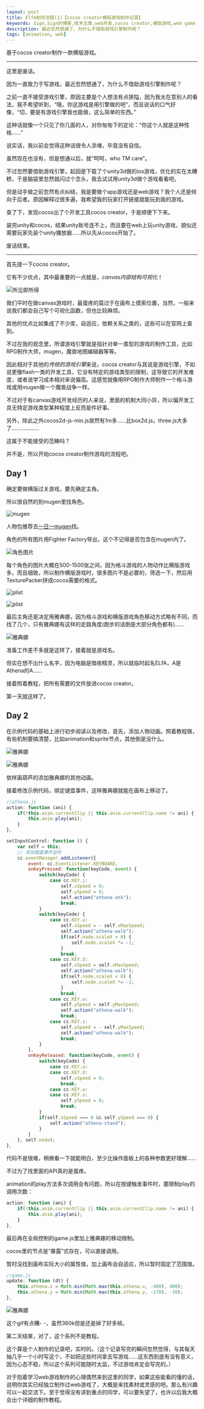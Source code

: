 ```yaml
---
layout: post
title: ElfA制作流程(1)【cocos creator横版游戏制作记录】
keywords: Sign,Sign的博客,技术文章,web开发,cocos creator,横版游戏,web game
description: 最近忽然想通了，为什么不借助游戏引擎制作呢？
tags: [animation, web]
---
```

基于cocos creator制作一款横版游戏。

--------

这里是废话。

因为一直致力于写游戏，最近忽然想通了，为什么不借助游戏引擎制作呢？

之前一直不接受游戏引擎，原因主要是个人想法有点狭隘，因为我太在意别人的看法，我不希望听到，“哦，你这游戏是用引擎做的吧”，而且说话的口气好像，“切，要是有游戏引擎我也能做，这么简单的东西。”

这种话就像一个只见了你几面的人，对你匆匆下的定论：“你这个人就是这种性格……”

说实话，我以前会觉得这种话很令人添堵，毕竟没有自信。

虽然现在也没有，但是想通以后，就“呵呵，who TM care”。

不过忽然要借助游戏引擎，起因是下载了个unity3d做的ios游戏，优化的实在太糟糕，于是脑袋里忽然就闪过个念头，我去试试用unity3d做个游戏看看吧。

但是动手做之前忽然有点纠结，我是要做个app游戏还是web游戏？我个人还是倾向于后者。原因解释过很多遍，我希望我的玩家打开链接就能玩到我的游戏。

查了下，发现cocos出了个开发工具cocos creator，于是顺便下下来。

装完unity和cocos，结果unity账号连不上，而且要在web上玩unity游戏，貌似还需要玩家先装个unity播放器……所以先从cocos开始了。

废话结束。

--------

首先提一下cocos creator。

它有不少优点，其中最重要的一点就是，*canvas内部结构可视化*！

![所见即所得](/img/2016-8-29-cocos-ElfA1/e1.jpg)

我们平时在做canvas游戏时，最蛋疼的莫过于在画布上摸索位置，当然，一般来说我们都会自己写个可视化函数，但也比较麻烦。

其他的优点比如集成了不少库，自适应，依赖关系之类的，这些可以在官网上查到。

不过在我的观念里，所谓游戏引擎就是指针对单一类型的游戏的制作工具，比如RPG制作大师，mugen，魔兽地图编辑器等等。

因此相对于其他的*传统的游戏引擎*来说，cocos creator与其说是游戏引擎，不如说更像flash一类的开发工具，它没有特定的游戏类型的限制，这导致它的开发难度，或者说学习成本相对来说偏高。这感觉就像用RPG制作大师制作一个格斗游戏或用mugen做一个魔兽战争一样。

不过对于有canvas游戏开发经历的人来说，里面的机制大同小异，所以偏开发工具无特定游戏类型某种程度上反而是件好事。

另外，除此之外cocos2d-js-min.js居然有1m多……比box2d.js，three.js大多了………………

这属于不能接受的范畴吗？

并不是，所以开始cocos creator制作游戏的流程吧。

## Day 1

确定要做横版过关游戏，要先确定主角。

所以很自然的到mugen里找角色。

![mugen](/img/2016-8-29-cocos-ElfA1/e2.png)

人物包推荐去<a href="http://mugenchara.blog.shinobi.jp/" target="_blank">一日一mugen</a>找。

角色的所有图片用Fighter Factory导出，这个不记得是否包含在mugen内了。

![角色图片](/img/2016-8-29-cocos-ElfA1/e3.png)

每个角色的图片大概在500-1500张之间，因为格斗游戏的人物动作比横版游戏多，而且细致，所以制作横版游戏时，很多图片不是必要的，筛选一下，然后用TexturePacker拼成cocos需要的格式。

![plist](/img/2016-8-29-cocos-ElfA1/e4.png)

![plist](/img/2016-8-29-cocos-ElfA1/e5.png)

最后主角还是决定用雅典娜，因为格斗游戏和横版游戏角色移动方式略有不同，而找了几个，只有雅典娜有这样的走路角度(跑步的话倒是大部分角色都有)……

![雅典娜](/img/2016-8-29-cocos-ElfA1/e6.png)

准备工作差不多就是这样了，接着就是游戏名。

但实在想不出什么名字，因为电脑是暗夜精灵，所以就临时起名ELfA，A是Athena的A……

接着照着教程，把所有需要的文件放进cocos creator。

第一天就这样了。

## Day 2

在示例代码的基础上进行初步阅读以及修改，首先，添加人物动画。照着教程做，有些机制要搞清楚，比如animation和sprite节点，其他倒是没什么。

![雅典娜](/img/2016-8-29-cocos-ElfA1/e7.png)

![雅典娜](/img/2016-8-29-cocos-ElfA1/e8.gif)

依样画葫芦的添加雅典娜的其他动画。

接着修改示例代码，绑定键盘事件，这样雅典娜就能在画布上移动了。

```javascript
//athena.js
action: function (ani) {
    if(!this.anim.currentClip || this.anim.currentClip.name != ani) {
        this.anim.play(ani);
    }
},

setInputControl: function () {
    var self = this;
    // 添加键盘事件监听
    cc.eventManager.addListener({
        event: cc.EventListener.KEYBOARD,
        onKeyPressed: function(keyCode, event) {
            switch(keyCode) {
                case cc.KEY.j:
                    self.xSpeed = 0;
                    self.ySpeed = 0;
                    self.action("athena-atk");
                    break;
            }
            switch(keyCode) {
                case cc.KEY.a:
                    self.xSpeed = - self.xMaxSpeed;
                    self.action("athena-walk");
                    if(self.node.scaleX > 0) {
                        self.node.scaleX *= -1;
                    }
                    break;
                case cc.KEY.d:
                    self.xSpeed = self.xMaxSpeed;
                    self.action("athena-walk");
                    if(self.node.scaleX < 0) {
                        self.node.scaleX *= -1;
                    }
                    break;
                case cc.KEY.w:
                    self.ySpeed = self.yMaxSpeed;
                    self.action("athena-walk");
                    break;
                case cc.KEY.s:
                    self.ySpeed = - self.yMaxSpeed;
                    self.action("athena-walk");
                    break;
            }
        },
        onKeyReleased: function(keyCode, event) {
            switch(keyCode) {
                case cc.KEY.a:
                case cc.KEY.d:
                    self.xSpeed = 0;
                    break;
                case cc.KEY.w:
                case cc.KEY.s:
                    self.ySpeed = 0;
                    break;
            }
            if(self.xSpeed === 0 && self.ySpeed === 0) {
                self.action("athena-stand");
            }
        }
    }, self.node);
},
```

代码不是很难，稍微看一下就能明白，至少比操作面板上的各种参数更好理解……

不过为了找里面的API真的是蛋疼。

animation的play方法多次调用会有问题，所以在按键触发事件时，要限制play的调用次数：

```javascript
action: function (ani) {
    if(!this.anim.currentClip || this.anim.currentClip.name != ani) {
        this.anim.play(ani);
    }
},
```

最后再在全局控制的game.js里加上雅典娜的移动限制。

cocos里的节点是“暴露”式存在，可以直接调用。

暂时没找到画布实际大小的属性值，加上画布会自适应，所以暂时固定了范围值。

```javascript
//game.js
update: function (dt) {
    this.athena.x = Math.min(Math.max(this.athena.x, -400), 400);
    this.athena.y = Math.min(Math.max(this.athena.y, -170), -30);
},
```

![雅典娜](/img/2016-8-29-cocos-ElfA1/e9.gif)

这个gif有点糟- -，虽然360k但是还是掉了好多帧。

第二天结束，对了，这个系列不是教程。

这个算是个人制作的记录吧，实时的。（这个记录写完的瞬间忽然觉得，与其每天抽几乎一个小时写这个，不如把这些时间拿去写游戏……这东西到底有没有意义，因为心态不稳，所以这个系列可能随时太监，不过游戏肯定会写完的。）

对于抱着学习web游戏制作的心理偶然来到这里的同学，如果这些能看的懂的话，说明你其实已经独立制作过web游戏了，大概是来找素材或灵感的吧。那么有兴趣可以一起交流下。至于觉得没有讲到重点的同学，可以要失望了，也许以后我大概会出个详细的制作教程。
